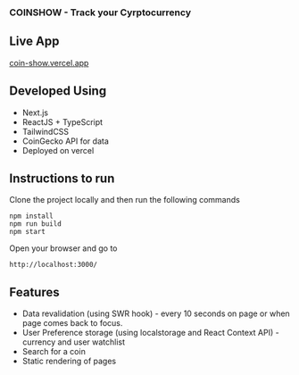 ### COINSHOW - Track your Cyrptocurrency

## Live App

[coin-show.vercel.app](https://coin-show.vercel.app/)

## Developed Using

- Next.js
- ReactJS + TypeScript
- TailwindCSS
- CoinGecko API for data
- Deployed on vercel

## Instructions to run

Clone the project locally and then run the following commands

```
npm install
npm run build
npm start
```

Open your browser and go to 
```
http://localhost:3000/
```

## Features

- Data revalidation (using SWR hook) - every 10 seconds on page or when page comes back to focus.
- User Preference storage (using localstorage and React Context API) - currency and user watchlist
- Search for a coin
- Static rendering of pages
